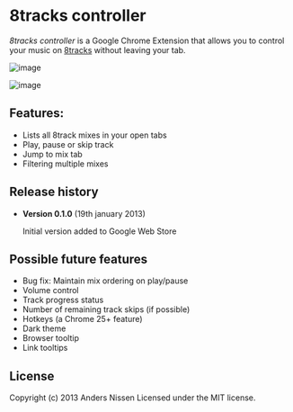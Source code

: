 # 8tracks controller

_8tracks controller_ is a Google Chrome Extension that allows you to control your music on [8tracks](http://8tracks.com) without leaving your tab.

![image](https://raw.github.com/anissen/8track-controller/master/screenshots/8tracks-controller-small.png)

![image](https://raw.github.com/anissen/8track-controller/master/screenshots/8tracks-controller.png)

## Features:
* Lists all 8track mixes in your open tabs
* Play, pause or skip track
* Jump to mix tab
* Filtering multiple mixes

## Release history
* **Version 0.1.0** (19th january 2013)

  Initial version added to Google Web Store

## Possible future features
* Bug fix: Maintain mix ordering on play/pause
* Volume control
* Track progress status
* Number of remaining track skips (if possible)
* Hotkeys (a Chrome 25+ feature)
* Dark theme
* Browser tooltip
* Link tooltips

## License
Copyright (c) 2013 Anders Nissen
Licensed under the MIT license.